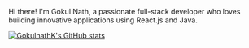 Hi there! I'm Gokul Nath, a passionate full-stack developer who loves building innovative applications using React.js and Java.

[![GokulnathK's GitHub stats](https://github-readme-stats.vercel.app/api?username=Gokul-nath-K)](https://github.com/anuraghazra/github-readme-stats)
